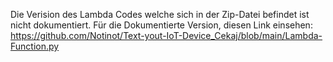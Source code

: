 Die Verision des Lambda Codes welche sich in der Zip-Datei befindet ist nicht dokumentiert.
Für die Dokumentierte Version, diesen Link einsehen:  https://github.com/Notinot/Text-yout-IoT-Device_Cekaj/blob/main/Lambda-Function.py
